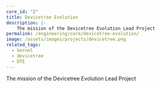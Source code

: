 ```yaml
---
core_id: "2"
title: Devicetree Evolution
description: |-
    The mission of the Devicetree Evolution Lead Project
permalink: /engineering/core/devicetree-evolution/
image: /assets/images/projects/devicetree.png
related_tags:
  - kernel
  - devicetree
  - DTE
---
```

The mission of the Devicetree Evolution Lead Project
